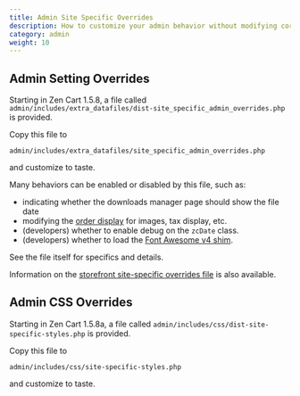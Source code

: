 ```yaml
---
title: Admin Site Specific Overrides 
description: How to customize your admin behavior without modifying core files
category: admin 
weight: 10
---
```


## Admin Setting Overrides 

Starting in Zen Cart 1.5.8, a file called `admin/includes/extra_datafiles/dist-site_specific_admin_overrides.php` is provided.  

Copy this file to 

`admin/includes/extra_datafiles/site_specific_admin_overrides.php`

and customize to taste. 

Many behaviors can be enabled or disabled by this file, such as:
- indicating whether the downloads manager page should show the file date
- modifying the [order display](/user/admin_pages/customers/order_display_options/) for images, tax display, etc. 
- (developers) whether to enable debug on the `zcDate` class.
- (developers) whether to load the [Font Awesome v4 shim](https://fontawesome.com/v5/docs/web/setup/upgrade-from-v4).

See the file itself for specifics and details.

Information on the [storefront site-specific overrides file](/user/customizing/site_specific_overrides/) is also available. 

## Admin CSS Overrides 

Starting in Zen Cart 1.5.8a, a file called `admin/includes/css/dist-site-specific-styles.php` is provided.  

Copy this file to 

`admin/includes/css/site-specific-styles.php`

and customize to taste. 

